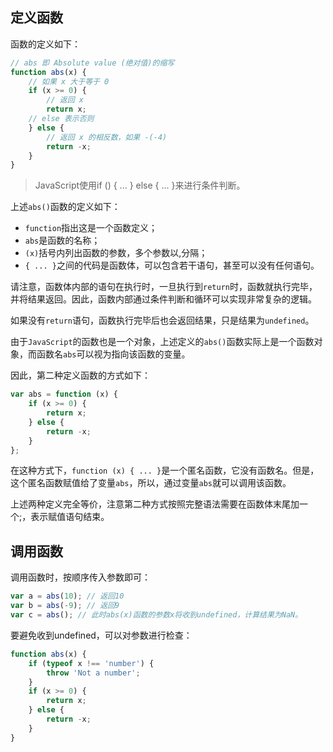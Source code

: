 ## 定义函数
函数的定义如下：
```js
// abs 即 Absolute value (绝对值)的缩写
function abs(x) {
    // 如果 x 大于等于 0
    if (x >= 0) {
        // 返回 x
        return x;
    // else 表示否则
    } else {
        // 返回 x 的相反数，如果 -(-4)
        return -x;
    }
}
```
> JavaScript使用if () { ... } else { ... }来进行条件判断。

上述`abs()`函数的定义如下：

- `function`指出这是一个函数定义；
- `abs`是函数的名称；
- `(x)`括号内列出函数的参数，多个参数以,分隔；
- `{ ... }`之间的代码是函数体，可以包含若干语句，甚至可以没有任何语句。

请注意，函数体内部的语句在执行时，一旦执行到`return`时，函数就执行完毕，并将结果返回。因此，函数内部通过条件判断和循环可以实现非常复杂的逻辑。

如果没有`return`语句，函数执行完毕后也会返回结果，只是结果为`undefined`。

由于`JavaScript`的函数也是一个对象，上述定义的`abs()`函数实际上是一个函数对象，而函数名`abs`可以视为指向该函数的变量。

因此，第二种定义函数的方式如下：

```js
var abs = function (x) {
    if (x >= 0) {
        return x;
    } else {
        return -x;
    }
};
```

在这种方式下，`function (x) { ... }`是一个匿名函数，它没有函数名。但是，这个匿名函数赋值给了变量`abs`，所以，通过变量`abs`就可以调用该函数。

上述两种定义完全等价，注意第二种方式按照完整语法需要在函数体末尾加一个;，表示赋值语句结束。

## 调用函数
调用函数时，按顺序传入参数即可：
```js
var a = abs(10); // 返回10
var b = abs(-9); // 返回9
var c = abs(); // 此时abs(x)函数的参数x将收到undefined，计算结果为NaN。
```
要避免收到undefined，可以对参数进行检查：
```js
function abs(x) {
    if (typeof x !== 'number') {
        throw 'Not a number';
    }
    if (x >= 0) {
        return x;
    } else {
        return -x;
    }
}
```
